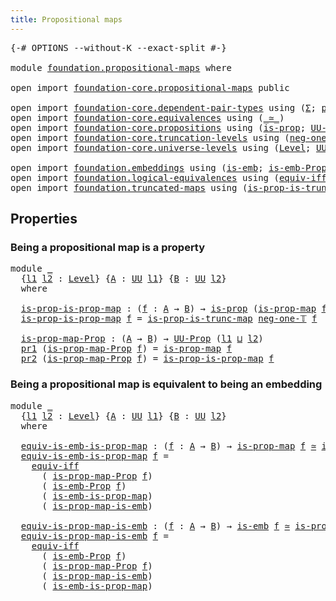 ```yaml
---
title: Propositional maps
---
```


<pre class="Agda"><a id="44" class="Symbol">{-#</a> <a id="48" class="Keyword">OPTIONS</a> <a id="56" class="Pragma">--without-K</a> <a id="68" class="Pragma">--exact-split</a> <a id="82" class="Symbol">#-}</a>

<a id="87" class="Keyword">module</a> <a id="94" href="foundation.propositional-maps.html" class="Module">foundation.propositional-maps</a> <a id="124" class="Keyword">where</a>

<a id="131" class="Keyword">open</a> <a id="136" class="Keyword">import</a> <a id="143" href="foundation-core.propositional-maps.html" class="Module">foundation-core.propositional-maps</a> <a id="178" class="Keyword">public</a>

<a id="186" class="Keyword">open</a> <a id="191" class="Keyword">import</a> <a id="198" href="foundation-core.dependent-pair-types.html" class="Module">foundation-core.dependent-pair-types</a> <a id="235" class="Keyword">using</a> <a id="241" class="Symbol">(</a><a id="242" href="foundation-core.dependent-pair-types.html#515" class="Record">Σ</a><a id="243" class="Symbol">;</a> <a id="245" href="foundation-core.dependent-pair-types.html#588" class="InductiveConstructor">pair</a><a id="249" class="Symbol">;</a> <a id="251" href="foundation-core.dependent-pair-types.html#605" class="Field">pr1</a><a id="254" class="Symbol">;</a> <a id="256" href="foundation-core.dependent-pair-types.html#617" class="Field">pr2</a><a id="259" class="Symbol">)</a>
<a id="261" class="Keyword">open</a> <a id="266" class="Keyword">import</a> <a id="273" href="foundation-core.equivalences.html" class="Module">foundation-core.equivalences</a> <a id="302" class="Keyword">using</a> <a id="308" class="Symbol">(</a><a id="309" href="foundation-core.equivalences.html#1621" class="Function Operator">_≃_</a><a id="312" class="Symbol">)</a>
<a id="314" class="Keyword">open</a> <a id="319" class="Keyword">import</a> <a id="326" href="foundation-core.propositions.html" class="Module">foundation-core.propositions</a> <a id="355" class="Keyword">using</a> <a id="361" class="Symbol">(</a><a id="362" href="foundation-core.propositions.html#1309" class="Function">is-prop</a><a id="369" class="Symbol">;</a> <a id="371" href="foundation-core.propositions.html#1393" class="Function">UU-Prop</a><a id="378" class="Symbol">)</a>
<a id="380" class="Keyword">open</a> <a id="385" class="Keyword">import</a> <a id="392" href="foundation-core.truncation-levels.html" class="Module">foundation-core.truncation-levels</a> <a id="426" class="Keyword">using</a> <a id="432" class="Symbol">(</a><a id="433" href="foundation-core.truncation-levels.html#448" class="Function">neg-one-𝕋</a><a id="442" class="Symbol">)</a>
<a id="444" class="Keyword">open</a> <a id="449" class="Keyword">import</a> <a id="456" href="foundation-core.universe-levels.html" class="Module">foundation-core.universe-levels</a> <a id="488" class="Keyword">using</a> <a id="494" class="Symbol">(</a><a id="495" href="Agda.Primitive.html#597" class="Postulate">Level</a><a id="500" class="Symbol">;</a> <a id="502" href="foundation-core.universe-levels.html#235" class="Primitive">UU</a><a id="504" class="Symbol">;</a> <a id="506" href="Agda.Primitive.html#810" class="Primitive Operator">_⊔_</a><a id="509" class="Symbol">)</a>

<a id="512" class="Keyword">open</a> <a id="517" class="Keyword">import</a> <a id="524" href="foundation.embeddings.html" class="Module">foundation.embeddings</a> <a id="546" class="Keyword">using</a> <a id="552" class="Symbol">(</a><a id="553" href="foundation-core.embeddings.html#992" class="Function">is-emb</a><a id="559" class="Symbol">;</a> <a id="561" href="foundation.embeddings.html#1958" class="Function">is-emb-Prop</a><a id="572" class="Symbol">)</a>
<a id="574" class="Keyword">open</a> <a id="579" class="Keyword">import</a> <a id="586" href="foundation.logical-equivalences.html" class="Module">foundation.logical-equivalences</a> <a id="618" class="Keyword">using</a> <a id="624" class="Symbol">(</a><a id="625" href="foundation-core.logical-equivalences.html#1678" class="Function">equiv-iff</a><a id="634" class="Symbol">)</a>
<a id="636" class="Keyword">open</a> <a id="641" class="Keyword">import</a> <a id="648" href="foundation.truncated-maps.html" class="Module">foundation.truncated-maps</a> <a id="674" class="Keyword">using</a> <a id="680" class="Symbol">(</a><a id="681" href="foundation.truncated-maps.html#895" class="Function">is-prop-is-trunc-map</a><a id="701" class="Symbol">)</a>
</pre>
## Properties

### Being a propositional map is a property

<pre class="Agda"><a id="776" class="Keyword">module</a> <a id="783" href="foundation.propositional-maps.html#783" class="Module">_</a>
  <a id="787" class="Symbol">{</a><a id="788" href="foundation.propositional-maps.html#788" class="Bound">l1</a> <a id="791" href="foundation.propositional-maps.html#791" class="Bound">l2</a> <a id="794" class="Symbol">:</a> <a id="796" href="Agda.Primitive.html#597" class="Postulate">Level</a><a id="801" class="Symbol">}</a> <a id="803" class="Symbol">{</a><a id="804" href="foundation.propositional-maps.html#804" class="Bound">A</a> <a id="806" class="Symbol">:</a> <a id="808" href="foundation-core.universe-levels.html#235" class="Primitive">UU</a> <a id="811" href="foundation.propositional-maps.html#788" class="Bound">l1</a><a id="813" class="Symbol">}</a> <a id="815" class="Symbol">{</a><a id="816" href="foundation.propositional-maps.html#816" class="Bound">B</a> <a id="818" class="Symbol">:</a> <a id="820" href="foundation-core.universe-levels.html#235" class="Primitive">UU</a> <a id="823" href="foundation.propositional-maps.html#791" class="Bound">l2</a><a id="825" class="Symbol">}</a>
  <a id="829" class="Keyword">where</a>
  
  <a id="840" href="foundation.propositional-maps.html#840" class="Function">is-prop-is-prop-map</a> <a id="860" class="Symbol">:</a> <a id="862" class="Symbol">(</a><a id="863" href="foundation.propositional-maps.html#863" class="Bound">f</a> <a id="865" class="Symbol">:</a> <a id="867" href="foundation.propositional-maps.html#804" class="Bound">A</a> <a id="869" class="Symbol">→</a> <a id="871" href="foundation.propositional-maps.html#816" class="Bound">B</a><a id="872" class="Symbol">)</a> <a id="874" class="Symbol">→</a> <a id="876" href="foundation-core.propositions.html#1309" class="Function">is-prop</a> <a id="884" class="Symbol">(</a><a id="885" href="foundation-core.propositional-maps.html#1263" class="Function">is-prop-map</a> <a id="897" href="foundation.propositional-maps.html#863" class="Bound">f</a><a id="898" class="Symbol">)</a>
  <a id="902" href="foundation.propositional-maps.html#840" class="Function">is-prop-is-prop-map</a> <a id="922" href="foundation.propositional-maps.html#922" class="Bound">f</a> <a id="924" class="Symbol">=</a> <a id="926" href="foundation.truncated-maps.html#895" class="Function">is-prop-is-trunc-map</a> <a id="947" href="foundation-core.truncation-levels.html#448" class="Function">neg-one-𝕋</a> <a id="957" href="foundation.propositional-maps.html#922" class="Bound">f</a>

  <a id="962" href="foundation.propositional-maps.html#962" class="Function">is-prop-map-Prop</a> <a id="979" class="Symbol">:</a> <a id="981" class="Symbol">(</a><a id="982" href="foundation.propositional-maps.html#804" class="Bound">A</a> <a id="984" class="Symbol">→</a> <a id="986" href="foundation.propositional-maps.html#816" class="Bound">B</a><a id="987" class="Symbol">)</a> <a id="989" class="Symbol">→</a> <a id="991" href="foundation-core.propositions.html#1393" class="Function">UU-Prop</a> <a id="999" class="Symbol">(</a><a id="1000" href="foundation.propositional-maps.html#788" class="Bound">l1</a> <a id="1003" href="Agda.Primitive.html#810" class="Primitive Operator">⊔</a> <a id="1005" href="foundation.propositional-maps.html#791" class="Bound">l2</a><a id="1007" class="Symbol">)</a>
  <a id="1011" href="foundation-core.dependent-pair-types.html#605" class="Field">pr1</a> <a id="1015" class="Symbol">(</a><a id="1016" href="foundation.propositional-maps.html#962" class="Function">is-prop-map-Prop</a> <a id="1033" href="foundation.propositional-maps.html#1033" class="Bound">f</a><a id="1034" class="Symbol">)</a> <a id="1036" class="Symbol">=</a> <a id="1038" href="foundation-core.propositional-maps.html#1263" class="Function">is-prop-map</a> <a id="1050" href="foundation.propositional-maps.html#1033" class="Bound">f</a>
  <a id="1054" href="foundation-core.dependent-pair-types.html#617" class="Field">pr2</a> <a id="1058" class="Symbol">(</a><a id="1059" href="foundation.propositional-maps.html#962" class="Function">is-prop-map-Prop</a> <a id="1076" href="foundation.propositional-maps.html#1076" class="Bound">f</a><a id="1077" class="Symbol">)</a> <a id="1079" class="Symbol">=</a> <a id="1081" href="foundation.propositional-maps.html#840" class="Function">is-prop-is-prop-map</a> <a id="1101" href="foundation.propositional-maps.html#1076" class="Bound">f</a>
</pre>
### Being a propositional map is equivalent to being an embedding

<pre class="Agda"><a id="1183" class="Keyword">module</a> <a id="1190" href="foundation.propositional-maps.html#1190" class="Module">_</a>
  <a id="1194" class="Symbol">{</a><a id="1195" href="foundation.propositional-maps.html#1195" class="Bound">l1</a> <a id="1198" href="foundation.propositional-maps.html#1198" class="Bound">l2</a> <a id="1201" class="Symbol">:</a> <a id="1203" href="Agda.Primitive.html#597" class="Postulate">Level</a><a id="1208" class="Symbol">}</a> <a id="1210" class="Symbol">{</a><a id="1211" href="foundation.propositional-maps.html#1211" class="Bound">A</a> <a id="1213" class="Symbol">:</a> <a id="1215" href="foundation-core.universe-levels.html#235" class="Primitive">UU</a> <a id="1218" href="foundation.propositional-maps.html#1195" class="Bound">l1</a><a id="1220" class="Symbol">}</a> <a id="1222" class="Symbol">{</a><a id="1223" href="foundation.propositional-maps.html#1223" class="Bound">B</a> <a id="1225" class="Symbol">:</a> <a id="1227" href="foundation-core.universe-levels.html#235" class="Primitive">UU</a> <a id="1230" href="foundation.propositional-maps.html#1198" class="Bound">l2</a><a id="1232" class="Symbol">}</a>
  <a id="1236" class="Keyword">where</a>

  <a id="1245" href="foundation.propositional-maps.html#1245" class="Function">equiv-is-emb-is-prop-map</a> <a id="1270" class="Symbol">:</a> <a id="1272" class="Symbol">(</a><a id="1273" href="foundation.propositional-maps.html#1273" class="Bound">f</a> <a id="1275" class="Symbol">:</a> <a id="1277" href="foundation.propositional-maps.html#1211" class="Bound">A</a> <a id="1279" class="Symbol">→</a> <a id="1281" href="foundation.propositional-maps.html#1223" class="Bound">B</a><a id="1282" class="Symbol">)</a> <a id="1284" class="Symbol">→</a> <a id="1286" href="foundation-core.propositional-maps.html#1263" class="Function">is-prop-map</a> <a id="1298" href="foundation.propositional-maps.html#1273" class="Bound">f</a> <a id="1300" href="foundation-core.equivalences.html#1621" class="Function Operator">≃</a> <a id="1302" href="foundation-core.embeddings.html#992" class="Function">is-emb</a> <a id="1309" href="foundation.propositional-maps.html#1273" class="Bound">f</a>
  <a id="1313" href="foundation.propositional-maps.html#1245" class="Function">equiv-is-emb-is-prop-map</a> <a id="1338" href="foundation.propositional-maps.html#1338" class="Bound">f</a> <a id="1340" class="Symbol">=</a>
    <a id="1346" href="foundation-core.logical-equivalences.html#1678" class="Function">equiv-iff</a>
      <a id="1362" class="Symbol">(</a> <a id="1364" href="foundation.propositional-maps.html#962" class="Function">is-prop-map-Prop</a> <a id="1381" href="foundation.propositional-maps.html#1338" class="Bound">f</a><a id="1382" class="Symbol">)</a>
      <a id="1390" class="Symbol">(</a> <a id="1392" href="foundation.embeddings.html#1958" class="Function">is-emb-Prop</a> <a id="1404" href="foundation.propositional-maps.html#1338" class="Bound">f</a><a id="1405" class="Symbol">)</a>
      <a id="1413" class="Symbol">(</a> <a id="1415" href="foundation-core.propositional-maps.html#1537" class="Function">is-emb-is-prop-map</a><a id="1433" class="Symbol">)</a>
      <a id="1441" class="Symbol">(</a> <a id="1443" href="foundation-core.propositional-maps.html#1879" class="Function">is-prop-map-is-emb</a><a id="1461" class="Symbol">)</a>

  <a id="1466" href="foundation.propositional-maps.html#1466" class="Function">equiv-is-prop-map-is-emb</a> <a id="1491" class="Symbol">:</a> <a id="1493" class="Symbol">(</a><a id="1494" href="foundation.propositional-maps.html#1494" class="Bound">f</a> <a id="1496" class="Symbol">:</a> <a id="1498" href="foundation.propositional-maps.html#1211" class="Bound">A</a> <a id="1500" class="Symbol">→</a> <a id="1502" href="foundation.propositional-maps.html#1223" class="Bound">B</a><a id="1503" class="Symbol">)</a> <a id="1505" class="Symbol">→</a> <a id="1507" href="foundation-core.embeddings.html#992" class="Function">is-emb</a> <a id="1514" href="foundation.propositional-maps.html#1494" class="Bound">f</a> <a id="1516" href="foundation-core.equivalences.html#1621" class="Function Operator">≃</a> <a id="1518" href="foundation-core.propositional-maps.html#1263" class="Function">is-prop-map</a> <a id="1530" href="foundation.propositional-maps.html#1494" class="Bound">f</a>
  <a id="1534" href="foundation.propositional-maps.html#1466" class="Function">equiv-is-prop-map-is-emb</a> <a id="1559" href="foundation.propositional-maps.html#1559" class="Bound">f</a> <a id="1561" class="Symbol">=</a>
    <a id="1567" href="foundation-core.logical-equivalences.html#1678" class="Function">equiv-iff</a>
      <a id="1583" class="Symbol">(</a> <a id="1585" href="foundation.embeddings.html#1958" class="Function">is-emb-Prop</a> <a id="1597" href="foundation.propositional-maps.html#1559" class="Bound">f</a><a id="1598" class="Symbol">)</a>
      <a id="1606" class="Symbol">(</a> <a id="1608" href="foundation.propositional-maps.html#962" class="Function">is-prop-map-Prop</a> <a id="1625" href="foundation.propositional-maps.html#1559" class="Bound">f</a><a id="1626" class="Symbol">)</a>
      <a id="1634" class="Symbol">(</a> <a id="1636" href="foundation-core.propositional-maps.html#1879" class="Function">is-prop-map-is-emb</a><a id="1654" class="Symbol">)</a>
      <a id="1662" class="Symbol">(</a> <a id="1664" href="foundation-core.propositional-maps.html#1537" class="Function">is-emb-is-prop-map</a><a id="1682" class="Symbol">)</a>
</pre>